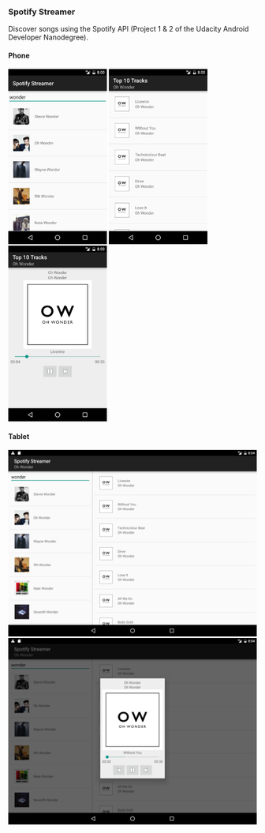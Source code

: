 ### Spotify Streamer
Discover songs using the Spotify API (Project 1 & 2 of the Udacity Android Developer Nanodegree).

#### Phone

<img src="https://github.com/incon/spotify-streamer/blob/master/images/search.png" width="200">
<img src="https://github.com/incon/spotify-streamer/blob/master/images/top_songs.png" width="200">
<img src="https://github.com/incon/spotify-streamer/blob/master/images/player.png" width="200">

#### Tablet

<img src="https://github.com/incon/spotify-streamer/blob/master/images/tablet_two_pane.png" width="610">
<img src="https://github.com/incon/spotify-streamer/blob/master/images/tablet_player.png" width="610">

